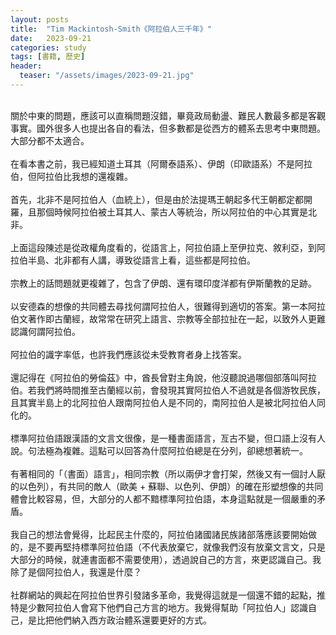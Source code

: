 ```yaml
---
layout: posts
title:  "Tim Mackintosh-Smith《阿拉伯人三千年》"
date:   2023-09-21
categories: study
tags: [書籍, 歷史]
header: 
  teaser: "/assets/images/2023-09-21.jpg"
---
```

<br>
關於中東的問題，應該可以直稱問題沒錯，畢竟政局動盪、難民人數最多都是客觀事實。國外很多人也提出各自的看法，但多數都是從西方的體系去思考中東問題。大部分都不太適合。<br><br>
在看本書之前，我已經知道土耳其（阿爾泰語系）、伊朗（印歐語系）不是阿拉伯，但阿拉伯比我想的還複雜。<br><br>
首先，北非不是阿拉伯人（血統上），但是由於法提瑪王朝起多代王朝都定都開羅，且那個時候阿拉伯被土耳其人、蒙古人等統治，所以阿拉伯的中心其實是北非。<br><br>
上面這段陳述是從政權角度看的，從語言上，阿拉伯語上至伊拉克、敘利亞，到阿拉伯半島、北非都有人講，導致從語言上看，這些都是阿拉伯。<br><br>
宗教上的話問題就更複雜了，包含了伊朗、還有環印度洋都有伊斯蘭教的足跡。 <br><br>
以安德森的想像的共同體去尋找何謂阿拉伯人，很難得到適切的答案。第一本阿拉伯文著作即古蘭經，故常常在研究上語言、宗教等全部拉扯在一起，以致外人更難認識何謂阿拉伯。<br><br>
阿拉伯的識字率低，也許我們應該從未受教育者身上找答案。<br><br>
還記得在《阿拉伯的勞倫茲》中，酋長曾對主角說，他沒聽說過哪個部落叫阿拉伯。若我們將時間推至古蘭經以前，會發現其實阿拉伯人不過就是各個游牧民族，且其實半島上的北阿拉伯人跟南阿拉伯人是不同的，南阿拉伯人是被北阿拉伯人同化的。<br><br>
標準阿拉伯語跟漢語的文言文很像，是一種書面語言，亙古不變，但口語上沒有人說。句法極為複雜。這點可以回答為什麼阿拉伯總是在分列，卻總想著統一。<br><br>
有著相同的「（書面）語言」，相同宗教（所以兩伊才會打架，然後又有一個討人厭的以色列），有共同的敵人（歐美 + 蘇聯、以色列、伊朗）的確在形塑想像的共同體會比較容易，但，大部分的人都不黯標準阿拉伯語，本身這點就是一個嚴重的矛盾。<br><br>
我自己的想法會覺得，比起民主什麼的，阿拉伯諸國諸民族諸部落應該要開始做的，是不要再堅持標準阿拉伯語（不代表放棄它，就像我們沒有放棄文言文，只是大部分的時候，就連書面都不需要使用），透過說自己的方言，來更認識自己。我除了是個阿拉伯人，我還是什麼？<br><br>
社群網站的興起在阿拉伯世界引發諸多革命，我覺得這就是一個還不錯的起點，推特是少數阿拉伯人會寫下他們自己方言的地方。我覺得幫助「阿拉伯人」認識自己，是比把他們納入西方政治體系還要更好的方式。<br><br>